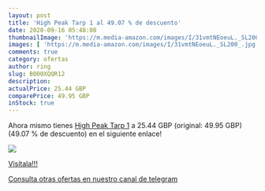 ```yaml
---
layout: post
title: 'High Peak Tarp 1 al 49.07 % de descuento'
date: 2020-09-16 05:48:08
thumbnailImage: 'https://m.media-amazon.com/images/I/31vmtNEoeuL._SL200_.jpg'
images: [ 'https://m.media-amazon.com/images/I/31vmtNEoeuL._SL200_.jpg' ]
comments: true
category: ofertas
author: ring
slug: B000XQQR12
description:
actualPrice: 25.44 GBP
comparePrice: 49.95 GBP
inStock: true
---
```


Ahora mismo tienes [High Peak Tarp 1](https://www.amazon.com/dp/B000XQQR12/?tag=redken08-20) a 25.44 GBP (original: 49.95 GBP) (49.07 %  de descuento) en el siguiente enlace!

[![](https://m.media-amazon.com/images/I/31vmtNEoeuL._SL200_.jpg)](https://www.amazon.com/dp/B000XQQR12/?tag=redken08-20)

[Visítala!!!](https://www.amazon.com/dp/B000XQQR12/?tag=redken08-20)

[Consulta otras ofertas en nuestro canal de telegram](https://t.me/s/ofertas25)
